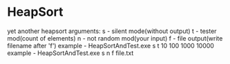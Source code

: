 # HeapSort
yet another heapsort
arguments:
s - silent mode(without output)
t - tester mod(count of elements)
n - not random mod(your input)
f - file output(write filename after 'f')
example - HeapSortAndTest.exe s t 10 100 1000 10000
example - HeapSortAndTest.exe s n f file.txt
